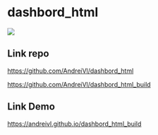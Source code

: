 # dashbord_html

![](https://andreivl.github.io/dashbord_html_build/images/preview-img-dashbord-many.jpg)

## Link repo
https://github.com/AndreiVl/dashbord_html

https://github.com/AndreiVl/dashbord_html_build

## Link Demo
https://andreivl.github.io/dashbord_html_build